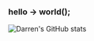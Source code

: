### hello -> world();
![Darren's GitHub stats](https://github-readme-stats.vercel.app/api?username=DarrenOfficial&count_private=true)
